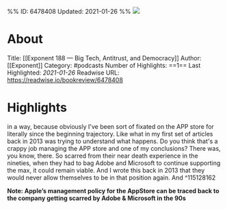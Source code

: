 %%
ID: 6478408
Updated: 2021-01-26
%%
![](https://exponent.fm/wp-content/uploads/powerpress/Exponent-3-wp.png)

# About
Title: [[Exponent 188 — Big Tech, Antitrust, and Democracy]]
Author: [[Exponent]]
Category: #podcasts
Number of Highlights: ==1==
Last Highlighted: *2021-01-26*
Readwise URL: https://readwise.io/bookreview/6478408

# Highlights 
in a way, because obviously I've been sort of fixated on the APP store for literally since the beginning trajectory. Like what in my first set of articles back in 2013 was trying to understand what happens. Do you think that's a crappy job managing the APP store and one of my conclusions? There was, you know, there. So scarred from their near death experience in the nineties, when they had to bag Adobe and Microsoft to continue supporting the max, it could remain viable. And I wrote this back in 2013 that they would never allow themselves to be in that position again. And  ^115128162

**Note: Apple’s management policy for the AppStore can be traced back to the company getting scarred by Adobe & Microsoft in the 90s**

